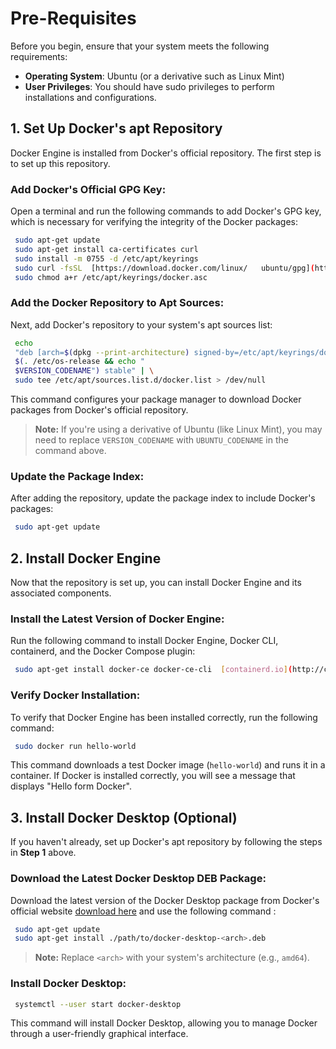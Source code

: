 
# Pre-Requisites

Before you begin, ensure that your system meets the following requirements:

-    **Operating System**: Ubuntu (or a derivative such as Linux Mint)
-    **User Privileges**: You should have sudo privileges to perform installations and configurations.

## 1\. Set Up Docker's apt Repository

Docker Engine is installed from Docker's official repository. The first step is to set up this repository.

###  **Add Docker's Official GPG Key**:

 Open a terminal and run the following commands to add Docker's GPG key, which is necessary for verifying the integrity of the Docker packages:
 ```bash
  sudo apt-get update
  sudo apt-get install ca-certificates curl
  sudo install -m 0755 -d /etc/apt/keyrings
  sudo curl -fsSL  [https://download.docker.com/linux/   ubuntu/gpg](https://download.docker.com/linux/ubuntu/gpg)  -o /etc/apt/keyrings/docker.asc
  sudo chmod a+r /etc/apt/keyrings/docker.asc
```


### **Add the Docker Repository to Apt Sources**:
Next, add Docker's repository to your system's apt sources list:
```bash
 echo 
 "deb [arch=$(dpkg --print-architecture) signed-by=/etc/apt/keyrings/docker.asc]  https://download.docker.com/linux/ubuntu 
 $(. /etc/os-release && echo "
 $VERSION_CODENAME") stable" | \
 sudo tee /etc/apt/sources.list.d/docker.list > /dev/null
```

This command configures your package manager to download Docker packages from Docker's official repository.

 >**Note:**  If you're using a derivative of Ubuntu (like Linux Mint), you may need to replace  `VERSION_CODENAME`  with  `UBUNTU_CODENAME`  in the command above.


### **Update the Package Index**:
After adding the repository, update the package index to include Docker's packages:
```bash
 sudo apt-get update
```

## 2\. Install Docker Engine
Now that the repository is set up, you can install Docker Engine and its associated components.

###  **Install the Latest Version of Docker Engine**:
Run the following command to install Docker Engine, Docker CLI, containerd, and the Docker Compose plugin:

```bash
 sudo apt-get install docker-ce docker-ce-cli  [containerd.io](http://containerd.io/)  docker-buildx-plugin docker-compose-plugin
 ```


### **Verify Docker Installation**:

To verify that Docker Engine has been installed correctly, run the following command:

```bash
 sudo docker run hello-world
```

This command downloads a test Docker image (`hello-world`) and runs it in a container. If Docker is installed correctly, you will see a message  that displays "Hello form Docker".

## 3\. **Install Docker Desktop (Optional)**
If you haven't already, set up Docker's apt repository by following the steps in **Step 1** above.

###  **Download the Latest Docker Desktop DEB Package**:
Download the latest version of the Docker Desktop package from Docker's official website [download here](https://desktop.docker.com/linux/main/amd64/docker-desktop-amd64.deb?utm_source=docker&utm_medium=webreferral&utm_campaign=docs-driven-download-linux-amd64&_gl=1*htpd6r*_ga*MjQyMzUyODk1LjE3MjM4MDUyNzM.*_ga_XJWPQMJYHQ*MTcyMzg2NzU0Ni4yLjEuMTcyMzg2Nzg3Mi40OC4wLjA)
 and use the following command :

``` bash
 sudo apt-get update
 sudo apt-get install ./path/to/docker-desktop-<arch>.deb
```

> **Note:**  Replace  `<arch>`  with your system's architecture (e.g.,  `amd64`).

### **Install Docker Desktop**:

```bash
 systemctl --user start docker-desktop
```
This command will install Docker Desktop, allowing you to manage Docker through a user-friendly graphical interface.
<!--stackedit_data:
eyJoaXN0b3J5IjpbMTkzNzQyNDk3MiwtMTA3MjA4NDY1NywtMT
c1NzYxMTgxNSwtOTg0NDQ5Mjg3XX0=
-->